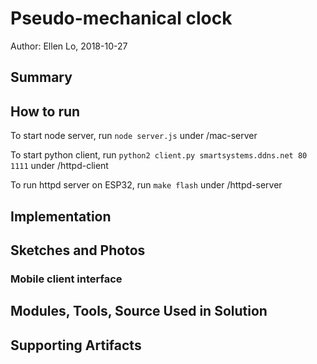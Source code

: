 # Pseudo-mechanical clock
Author: Ellen Lo, 2018-10-27

## Summary

## How to run
To start node server, run `node server.js` under /mac-server

To start python client, run `python2 client.py smartsystems.ddns.net 80 1111` under /httpd-client

To run httpd server on ESP32, run `make flash` under /httpd-server

## Implementation


## Sketches and Photos
### Mobile client interface


## Modules, Tools, Source Used in Solution
<!-- -[my modular program for alphanumeric display](https://github.com/BU-EC444/Lo-Ellen/tree/master/skills/3-sensor-actuator/Code/alpha-display) -->

## Supporting Artifacts
<!-- -[Video Demo](https://youtu.be/CzaMl4gHX_E) -->
